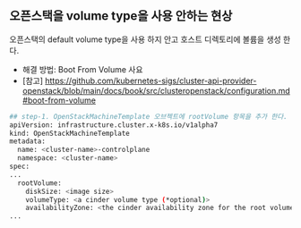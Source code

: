 ## 오픈스택을 volume type을 사용 안하는 현상 

오픈스택의 default volume type을 사용 하지 안고 호스트 디렉토리에 볼륨을 생성 한다.

- 해결 방법: Boot From Volume 사요
- [참고] https://github.com/kubernetes-sigs/cluster-api-provider-openstack/blob/main/docs/book/src/clusteropenstack/configuration.md#boot-from-volume
```sh
## step-1. OpenStackMachineTemplate 오브젝트에 rootVolume 항목을 추가 한다.
apiVersion: infrastructure.cluster.x-k8s.io/v1alpha7
kind: OpenStackMachineTemplate
metadata:
  name: <cluster-name>-controlplane
  namespace: <cluster-name>
spec:
...
  rootVolume:
    diskSize: <image size>
    volumeType: <a cinder volume type (*optional)>
    availabilityZone: <the cinder availability zone for the root volume (*optional)>
...
```